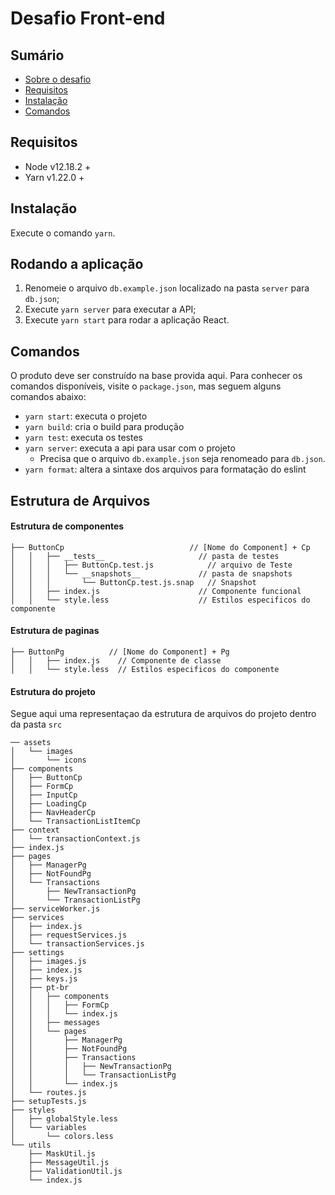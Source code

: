 # Desafio Front-end

## Sumário

- [Sobre o desafio](./CHALLENGE.md)
- [Requisitos](#requisitos)
- [Instalação](#instalação)
- [Comandos](#comandos)

## Requisitos

- Node v12.18.2 +
- Yarn v1.22.0 +

## Instalação

Execute o comando `yarn`.

## Rodando a aplicação

1. Renomeie o arquivo `db.example.json` localizado na pasta `server` para `db.json`;
1. Execute `yarn server` para executar a API;
1. Execute `yarn start` para rodar a aplicação React.

## Comandos

O produto deve ser construído na base provida aqui. Para conhecer os comandos disponíveis, visite o `package.json`, mas seguem alguns comandos abaixo:

- `yarn start`: executa o projeto
- `yarn build`: cria o build para produção
- `yarn test`: executa os testes
- `yarn server`: executa a api para usar com o projeto
  - Precisa que o arquivo `db.example.json` seja renomeado para `db.json`.
- `yarn format`: altera a sintaxe dos arquivos para formatação do eslint

## Estrutura de Arquivos

#### Estrutura de componentes

```
├── ButtonCp                            // [Nome do Component] + Cp
│   │   ├── __tests__                     // pasta de testes
│   │   │   ├── ButtonCp.test.js            // arquivo de Teste
│   │   │   └── __snapshots__             // pasta de snapshots
│   │   │       └── ButtonCp.test.js.snap   // Snapshot
│   │   ├── index.js                      // Componente funcional
│   │   └── style.less                    // Estilos especificos do componente
```

#### Estrutura de paginas

```
├── ButtonPg          // [Nome do Component] + Pg
│   │   ├── index.js    // Componente de classe
│   │   └── style.less  // Estilos especificos do componente
```

#### Estrutura do projeto

Segue aqui uma representaçao da estrutura de arquivos do projeto dentro da pasta `src`

```
── assets
│   └── images
│       └── icons
├── components
│   ├── ButtonCp
│   ├── FormCp
│   ├── InputCp
│   ├── LoadingCp
│   ├── NavHeaderCp
│   └── TransactionListItemCp
├── context
│   └── transactionContext.js
├── index.js
├── pages
│   ├── ManagerPg
│   ├── NotFoundPg
│   └── Transactions
│       ├── NewTransactionPg
│       └── TransactionListPg
├── serviceWorker.js
├── services
│   ├── index.js
│   ├── requestServices.js
│   └── transactionServices.js
├── settings
│   ├── images.js
│   ├── index.js
│   ├── keys.js
│   ├── pt-br
│   │   ├── components
│   │   │   ├── FormCp
│   │   │   └── index.js
│   │   ├── messages
│   │   └── pages
│   │       ├── ManagerPg
│   │       ├── NotFoundPg
│   │       ├── Transactions
│   │       │   ├── NewTransactionPg
│   │       │   └── TransactionListPg
│   │       └── index.js
│   └── routes.js
├── setupTests.js
├── styles
│   ├── globalStyle.less
│   └── variables
│       └── colors.less
└── utils
    ├── MaskUtil.js
    ├── MessageUtil.js
    ├── ValidationUtil.js
    └── index.js
```
